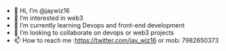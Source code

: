 - 👋 Hi, I’m @jaywiz16
- 👀 I’m interested in web3
- 🌱 I’m currently learning Devops and front-end development
- 💞️ I’m looking to collaborate on devops or web3 projects
- 📫 How to reach me :https://twitter.com/jay_wiz16 or mob: 7982650373

<!---
jaywiz16/jaywiz16 is a ✨ special ✨ repository because its `README.md` (this file) appears on your GitHub profile.
You can click the Preview link to take a look at your changes.
--->
